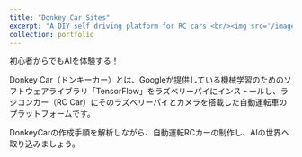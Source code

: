 ```yaml
---
title: "Donkey Car Sites"
excerpt: "A DIY self driving platform for RC cars <br/><img src='/images/donkeycar-k989.jpg'>"
collection: portfolio
---
```


初心者からでもAIを体験する！

Donkey Car（ドンキーカー）とは、Googleが提供している機械学習のためのソフトウェアライブラリ「TensorFlow」をラズベリーパイにインストールし、ラジコンカー（RC Car）にそのラズベリーパイとカメラを搭載した自動運転車のプラットフォームです。

DonkeyCarの作成手順を解析しながら、自動運転RCカーの制作し、AIの世界へ取り込みましょう。
